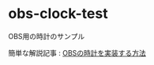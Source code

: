 # obs-clock-test

OBS用の時計のサンプル

簡単な解説記事 : [OBSの時計を実装する方法](https://zenn.dev/orange634nty/articles/907834777fe3f0)

